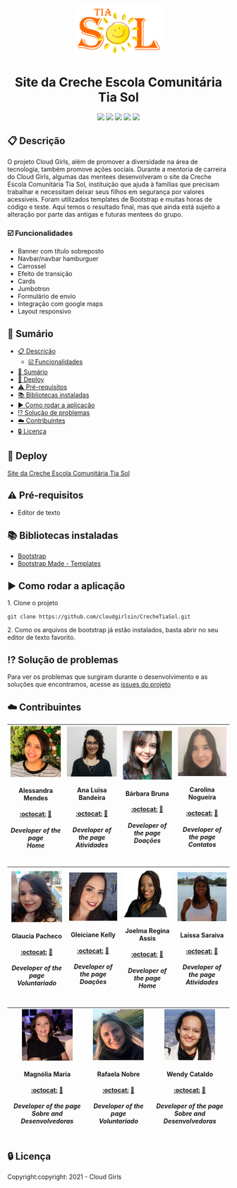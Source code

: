 <p align=center><img src="https://github.com/cloudgirlsin/CrecheTiaSol/blob/desenvolvedoras/assets/img/logo_tiasol.png" width=200 ></p>
<h1 align=center>Site da Creche Escola Comunitária Tia Sol</h1>

<p align=center><img src= "https://img.shields.io/static/v1?label=Status&message=Desenvolvido&color=green&style=flat"> 
 <img src= "https://img.shields.io/static/v1?label=Linguagem&message=HTML%205&color=red&style=flat"> 
 <img src= "https://img.shields.io/static/v1?label=Linguagem&message=CSS%203&color=blue&style=flat"> 
 <img src= "https://img.shields.io/static/v1?label=Linguagem&message=JavaScript&color=yellow&style=flat&"> 
 <img src= "https://img.shields.io/static/v1?label=Biblioteca&message=Bootstrap&color=9cf&style=flat"></p>


## :clipboard: Descrição
<p>O projeto Cloud Girls, além de promover a diversidade na área de tecnologia, também promove ações sociais. Durante a mentoria de carreira do Cloud Girls, algumas das mentees desenvolveram o site da Creche Escola Comunitária Tia Sol, instituição que ajuda à famílias que precisam trabalhar e necessitam deixar seus filhos em segurança por valores acessíveis. Foram utilizados templates de Bootstrap e muitas horas de código e teste. Aqui temos o resultado final, mas que ainda está sujeito a alteração por parte das antigas e futuras mentees do grupo.</p> 

### :ballot_box_with_check: Funcionalidades
- Banner com título sobreposto
- Navbar/navbar hamburguer
- Carrossel
- Efeito de transição
- Cards
- Jumbotron
- Formulário de envio
- Integração com google maps
- Layout responsivo

## :scroll: Sumário
- [:clipboard: Descrição](#clipboard-descrição)
  - [:ballot_box_with_check: Funcionalidades](#ballot_box_with_check-funcionalidades)
- [:scroll: Sumário](#scroll-sumário)
- [:rocket: Deploy](#rocket-deploy)
- [:warning: Pré-requisitos](#warning-pré-requisitos)
- [:books: Bibliotecas instaladas](#books-bibliotecas-instaladas)
- [:arrow_forward: Como rodar a aplicação](#arrow_forward-como-rodar-a-aplicação)
- [:interrobang: Solução de problemas](#interrobang-solução-de-problemas)
- [:cloud: Contribuintes](#cloud-contribuintes)
- [:lock: Licença](#lock-licença)

## :rocket: Deploy
[Site  da Creche Escola Comunitária Tia Sol](www.crechetiasol.com.br)

## :warning: Pré-requisitos
- Editor de texto

## :books: Bibliotecas instaladas
- [Bootstrap](https://getbootstrap.com/)
- [Bootstrap Made - Templates](https://bootstrapmade.com/)

## :arrow_forward: Como rodar a aplicação
<p>1. Clone o projeto </p>

```
git clone https://github.com/cloudgirlsin/CrecheTiaSol.git
```

<p>2. Como os arquivos de bootstrap já estão instalados, basta abrir no seu editor de texto favorito.</p>

## :interrobang: Solução de problemas
Para ver os problemas que surgiram durante o desenvolvimento e as soluções que encontramos, acesse as [issues do projeto](https://github.com/cloudgirlsin/CrecheTiaSol/issues) 

## :cloud: Contribuintes

| <img src="https://github.com/cloudgirlsin/CrecheTiaSol/blob/main/assets/img/desenvolvedoras/alessandra.jpeg" width=115 ><h4>Alessandra Mendes </h4>[:octocat:](https://github.com/alessandraamendes) [:necktie:](https://www.linkedin.com/in/alessandraamendes/)<br> <h5>Developer of the page<br> Home</h5> | <img src="https://github.com/cloudgirlsin/CrecheTiaSol/blob/main/assets/img/desenvolvedoras/analu.jpeg" width=115 ><h4>Ana Luisa Bandeira </h4>[:octocat:](https://github.com/analuisabandeira) [:necktie:](https://www.linkedin.com/in/analubandeira/) <br><h5>Developer of the page<br> Atividades</h5> | <img src="https://github.com/cloudgirlsin/CrecheTiaSol/blob/main/assets/img/desenvolvedoras/barbara.jpeg" width=115 ><h4>Bárbara Bruna</h4>[:octocat:](https://github.com/BarbaraBruna) [:necktie:](https://www.linkedin.com/in/barbaragelape/) <br> <h5>Developer of the page<br> Doações</h5> | <img src="https://github.com/cloudgirlsin/CrecheTiaSol/blob/main/assets/img/desenvolvedoras/carolina.jpeg" width=115 ><h4>Carolina Nogueira</h4>[:octocat:](https://github.com/carolkomatuda) [:necktie:](https://www.linkedin.com/in/carolina-nogueira-komatuda-324ab9a0/) <br> <h5>Developer of the page<br> Contatos</h5> |
| :----------------------------------------------------------: | :----------------------------------------------------------: | :----------------------------------------------------------: | :----------------------------------------------------------: |

| <img src="https://github.com/cloudgirlsin/CrecheTiaSol/blob/main/assets/img/desenvolvedoras/glaucia.jpeg" width=115 ><h4>Glaucia Pacheco</h4>[:octocat:](https://github.com/glauciapacheco) [:necktie:](https://www.linkedin.com/in/glaucia-pacheco/) <br> <h5>Developer of the page<br> Voluntariado</h5>| <img src="https://github.com/cloudgirlsin/CrecheTiaSol/blob/main/assets/img/desenvolvedoras/gleiciane.jpeg" width=115 ><h4>Gleiciane Kelly </h4>[:octocat:](https://github.com/GleicianeKelly) [:necktie:](https://www.linkedin.com/in/gleicianekelly/) <br> <h5>Developer of the page<br> Doações</h5> | <img src="https://github.com/cloudgirlsin/CrecheTiaSol/blob/main/assets/img/desenvolvedoras/joelma.jpeg" width=115 ><h4>Joelma Regina Assis</h4>[:octocat:](https://github.com/joelmaregina) [:necktie:](https://www.linkedin.com/in/joelmaregina/)<br> <h5>Developer of the page<br> Home</h5> | <img src="https://github.com/cloudgirlsin/CrecheTiaSol/blob/main/assets/img/desenvolvedoras/laissa.jpeg" width=115 ><h4>Laíssa Saraiva</h4>[:octocat:](https://github.com/LaissaSaraiva) [:necktie:](https://www.linkedin.com/in/laissasc/) <br> <h5>Developer of the page<br> Atividades</h5> |
| :----------------------------------------------------------: | :----------------------------------------------------------: | :----------------------------------------------------------: | :----------------------------------------------------------: |

| <img src="https://github.com/cloudgirlsin/CrecheTiaSol/blob/main/assets/img/desenvolvedoras/magnolia.jpeg" width=115 ><h4>Magnólia Maria</h4>[:octocat:](https://github.com/magnoliamedeiros) [:necktie:](https://www.linkedin.com/in/magnoliamedeiros/) <br> <h5>Developer of the page<br> Sobre and Desenvolvedoras</h5>| <img src="https://github.com/cloudgirlsin/CrecheTiaSol/blob/main/assets/img/desenvolvedoras/rafaela.jpeg" width=115 ><h4>Rafaela Nobre</h4>[:octocat:](https://github.com/rafaelanvg) [:necktie:](https://www.linkedin.com/in/rafanvg/) <br> <h5>Developer of the page <br> Voluntariado</h5> | <img src="https://github.com/cloudgirlsin/CrecheTiaSol/blob/main/assets/img/desenvolvedoras/wendy.jpeg" width=115 ><h4>Wendy Cataldo</h4>[:octocat:](https://github.com/wendycataldo) [:necktie:](https://www.linkedin.com/in/wendy-cataldo/) <br> <h5>Developer of the page <br> Sobre  and Desenvolvedoras</h5> |
| :----------------------------------------------------------: | :----------------------------------------------------------: | :----------------------------------------------------------: |


## :lock: Licença
<p>Copyright:copyright: 2021 - Cloud Girls</p>
